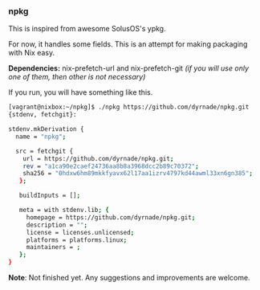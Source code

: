 ### npkg ###

This is inspired from awesome SolusOS's ypkg.

For now, it handles some fields. This is an attempt for making packaging with Nix easy.

**Dependencies:** nix-prefetch-url and nix-prefetch-git *(if you will use only one of them, then other is not necessary)*

If you run, you will have something like this.

```bash
[vagrant@nixbox:~/npkg]$ ./npkg https://github.com/dyrnade/npkg.git
{stdenv, fetchgit}:

stdenv.mkDerivation {
  name = "npkg";

  src = fetchgit {
    url = https://github.com/dyrnade/npkg.git;
    rev = "a1ca90e2caef24736aa8b8a3968dcc2b89c70372";
    sha256 = "0hdxw6hm89mkkfyavx62l17aa1izrv4797kd44awml33xn6gn385";
   };

   buildInputs = [];

   meta = with stdenv.lib; {
     homepage = https://github.com/dyrnade/npkg.git;
     description = "";
     license = licenses.unlicensed;
     platforms = platforms.linux;
     maintainers = ;
   };
}
```

**Note**: Not finished yet. Any suggestions and improvements are welcome.
